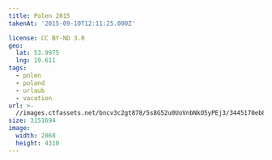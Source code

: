 ```yaml
---
title: Polen 2015
takenAt: '2015-09-10T12:11:25.000Z'

license: CC BY-ND 3.0
geo:
  lat: 53.9975
  lng: 19.611
tags:
  - polen
  - poland
  - urlaub
  - vacation
url: >-
  //images.ctfassets.net/bncv3c2gt878/5s8G52u0UoVnbNkO5yPEj3/3445170eb8dc7ade37cd4f630d697daa/polen-2015_25328897083_o
size: 3151694
image:
  width: 2868
  height: 4310
---
```

